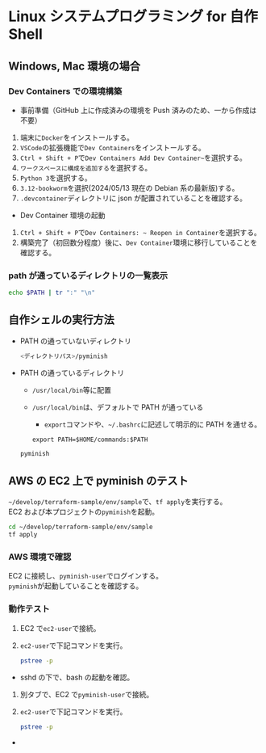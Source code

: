 # Linux システムプログラミング for 自作 Shell

## Windows, Mac 環境の場合

### Dev Containers での環境構築

- 事前準備（GitHub 上に作成済みの環境を Push 済みのため、一から作成は不要）

1. 端末に`Docker`をインストールする。
1. `VSCode`の拡張機能で`Dev Containers`をインストールする。
1. `Ctrl + Shift + P`で`Dev Containers Add Dev Container~`を選択する。
1. `ワークスペースに構成を追加する`を選択する。
1. `Python 3`を選択する。
1. `3.12-bookworm`を選択(2024/05/13 現在の Debian 系の最新版)する。
1. `.devcontainer`ディレクトリに json が配置されていることを確認する。

- Dev Container 環境の起動

1. `Ctrl + Shift + P`で`Dev Containers: ~ Reopen in Container`を選択する。
2. 構築完了（初回数分程度）後に、`Dev Container`環境に移行していることを確認する。

### path が通っているディレクトリの一覧表示

```bash
echo $PATH | tr ":" "\n"
```

## 自作シェルの実行方法

- PATH の通っていないディレクトリ

  ```bash
  <ディレクトリパス>/pyminish
  ```

- PATH の通っているディレクトリ

  - `/usr/local/bin`等に配置
  - `/usr/local/bin`は、デフォルトで PATH が通っている

    - `export`コマンドや、`~/.bashrc`に記述して明示的に PATH を通せる。

    ```bash: ~/.bashrc
    export PATH=$HOME/commands:$PATH
    ```

  ```bash
  pyminish
  ```

## AWS の EC2 上で pyminish のテスト

`~/develop/terraform-sample/env/sample`で、`tf apply`を実行する。  
EC2 および本プロジェクトの`pyminish`を起動。

```bash
cd ~/develop/terraform-sample/env/sample
tf apply
```

### AWS 環境で確認

EC2 に接続し、`pyminish-user`でログインする。  
`pyminish`が起動していることを確認する。

### 動作テスト

1. EC2 で`ec2-user`で接続。
1. `ec2-user`で下記コマンドを実行。

   ```bash
   pstree -p
   ```

- sshd の下で、bash の起動を確認。

1. 別タブで、EC2 で`pyminish-user`で接続。
1. `ec2-user`で下記コマンドを実行。

   ```bash
   pstree -p
   ```

-
